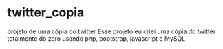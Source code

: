 # twitter_copia
projeto de uma cópia do twitter
Esse projeto eu criei uma cópia do twitter totalmente do zero usando php, bootstrap, javascript e MySQL
